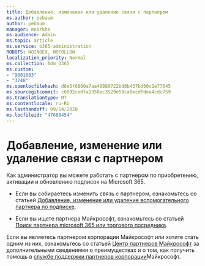 ```yaml
---
title: Добавление, изменение или удаление связи с партнером
ms.author: pebaum
author: pebaum
manager: mnirkhe
ms.audience: Admin
ms.topic: article
ms.service: o365-administration
ROBOTS: NOINDEX, NOFOLLOW
localization_priority: Normal
ms.collection: Adm_O365
ms.custom:
- "9001683"
- "3748"
ms.openlocfilehash: d8e5f6860a7aa40889722bd8b437bd60c1e77645
ms.sourcegitcommit: c6692ce0fa1358ec3529e59ca0ecdfdea4cdc759
ms.translationtype: MT
ms.contentlocale: ru-RU
ms.lasthandoff: 09/14/2020
ms.locfileid: "47688454"
---
```

# <a name="add-change-or-remove-a-partner-relationship"></a>Добавление, изменение или удаление связи с партнером

Как администратор вы можете работать с партнером по приобретению, активации и обновлению подписок на Microsoft 365. 

- Если вы собираетесь изменить связь с партнером, ознакомьтесь со статьей [Добавление, изменение или удаление вспомогательного партнера по подписке](https://docs.microsoft.com/microsoft-365/admin/misc/add-partner?view=o365-worldwide).

- Если вы ищете партнера Майкрософт, ознакомьтесь со статьей [Поиск партнера microsoft 365 или торгового посредника](https://docs.microsoft.com/microsoft-365/admin/manage/find-your-partner-or-reseller?view=o365-worldwide).

Если вы являетесь партнером корпорации Майкрософт или хотите стать одним из них, ознакомьтесь со статьей [Центр партнеров Майкрософт](https://support.microsoft.com/help/4499930/partner-center-overview) за дополнительными сведениями о преимуществах и о том, как получить помощь в [службе поддержки партнеров корпорации](https://aka.ms/partnersupport)Майкрософт.
